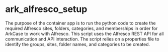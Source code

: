 # ark_alfresco_setup

The purpose of the container app is to run the python code to create the required Alfresco sites, folders, categories, and memberships in order for ArkCase to work with Alfresco. 
This script uses the Alfresco REST API for all communication and API interaction.
The script relies on a properties file to identify the groups, sites, folder names, and categories to be created.
